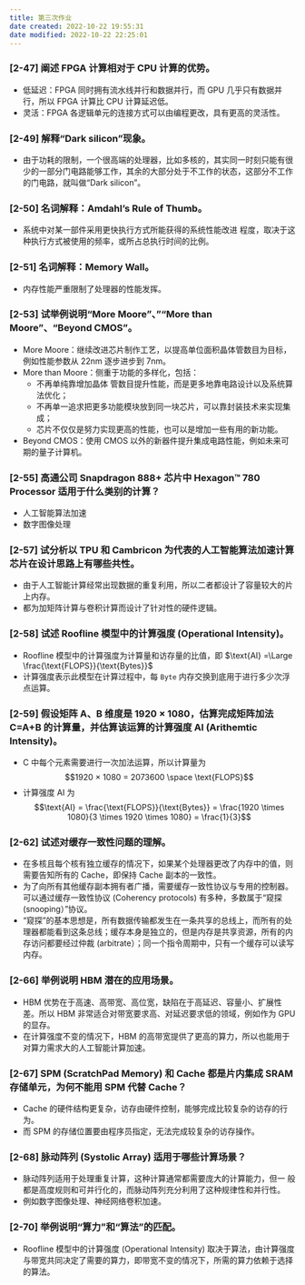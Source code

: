 ```yaml
---
title: 第三次作业
date created: 2022-10-22 19:55:31
date modified: 2022-10-22 22:25:01
---
```


### [2-47] 阐述 FPGA 计算相对于 CPU 计算的优势。

- 低延迟：FPGA 同时拥有流水线并行和数据并行，而 GPU 几乎只有数据并行，所以 FPGA 计算比 CPU 计算延迟低。
- 灵活：FPGA 各逻辑单元的连接方式可以由编程更改，具有更高的灵活性。

### [2-49] 解释“Dark silicon”现象。

- 由于功耗的限制，一个很高端的处理器，比如多核的，其实同一时刻只能有很少的一部分门电路能够工作，其余的大部分处于不工作的状态，这部分不工作的门电路，就叫做“Dark silicon”。

### [2-50] 名词解释：Amdahl’s Rule of Thumb。

- 系统中对某一部件采用更快执行方式所能获得的系统性能改进 程度，取决于这种执行方式被使用的频率，或所占总执行时间的比例。

### [2-51] 名词解释：Memory Wall。

- 内存性能严重限制了处理器的性能发挥。

### [2-53] 试举例说明“More Moore”、”“More than Moore”、“Beyond CMOS”。

- More Moore：继续改进芯片制作工艺，以提高单位面积晶体管数目为目标，例如性能参数从 22nm 逐步进步到 7nm。
- More than Moore：侧重于功能的多样化，包括：
	- 不再单纯靠增加晶体 管数目提升性能，而是更多地靠电路设计以及系统算法优化；
	- 不再单一追求把更多功能模块放到同一块芯片，可以靠封装技术来实现集成；
	- 芯片不仅仅是努力实现更高的性能，也可以是增加一些有用的新功能。
- Beyond CMOS：使用 CMOS 以外的新器件提升集成电路性能，例如未来可期的量子计算机。

### [2-55] 高通公司 Snapdragon 888+ 芯片中 Hexagon™ 780 Processor 适用于什么类别的计算？

- 人工智能算法加速
- 数字图像处理

### [2-57] 试分析以 TPU 和 Cambricon 为代表的人工智能算法加速计算芯片在设计思路上有哪些共性。

- 由于人工智能计算经常出现数据的重复利用，所以二者都设计了容量较大的片上内存。
- 都为加矩阵计算与卷积计算而设计了针对性的硬件逻辑。

### [2-58] 试述 Roofline 模型中的计算强度 (Operational Intensity)。

- Roofline 模型中的计算强度为计算量和访存量的比值，即 $\text{AI} =\Large \frac{\text{FLOPS}}{\text{Bytes}}$
- 计算强度表示此模型在计算过程中，每 `Byte` 内存交换到底用于进行多少次浮点运算。

### [2-59] 假设矩阵 A、B 维度是 1920 × 1080，估算完成矩阵加法 C=A+B 的计算量，并估算该运算的计算强度 AI (Arithemtic Intensity)。

- C 中每个元素需要进行一次加法运算，所以计算量为 $$1920 × 1080 = 2073600 \space \text{FLOPS}$$
- 计算强度 AI 为 $$\text{AI} = \frac{\text{FLOPS}}{\text{Bytes}} = \frac{1920 \times 1080}{3 \times 1920 \times 1080} = \frac{1}{3}$$

### [2-62] 试述对缓存一致性问题的理解。

- 在多核且每个核有独立缓存的情况下，如果某个处理器更改了内存中的值，则需要告知所有的 Cache，即保持 Cache 副本的一致性。
- 为了向所有其他缓存副本拥有者广播，需要缓存一致性协议与专用的控制器。可以通过缓存一致性协议 (Coherency protocols) 有多种，多数属于“窥探 (snooping）”协议。
- “窥探”的基本思想是，所有数据传输都发生在一条共享的总线上，而所有的处理器都能看到这条总线；缓存本身是独立的，但是内存是共享资源，所有的内存访问都要经过仲裁 (arbitrate）；同一个指令周期中，只有一个缓存可以读写内存。

### [2-66] 举例说明 HBM 潜在的应用场景。

- HBM 优势在于高速、高带宽、高位宽，缺陷在于高延迟、容量小、扩展性差。所以 HBM 非常适合对带宽要求高、对延迟要求低的领域，例如作为 GPU 的显存。
- 在计算强度不变的情况下，HBM 的高带宽提供了更高的算力，所以也能用于对算力需求大的人工智能计算加速。

### [2-67] SPM (ScratchPad Memory) 和 Cache 都是片内集成 SRAM 存储单元，为何不能用 SPM 代替 Cache？

- Cache 的硬件结构更复杂，访存由硬件控制，能够完成比较复杂的访存的行为。
- 而 SPM 的存储位置要由程序员指定，无法完成较复杂的访存操作。

### [2-68] 脉动阵列 (Systolic Array) 适用于哪些计算场景？

- 脉动阵列适用于处理重复计算，这种计算通常都需要庞大的计算能力，但一 般都是高度规则和可并行化的，而脉动阵列充分利用了这种规律性和并行性。
- 例如数字图像处理、神经网络卷积加速。

### [2-70] 举例说明“算力”和“算法”的匹配。

- Roofline 模型中的计算强度 (Operational Intensity) 取决于算法，由计算强度与带宽共同决定了需要的算力，即带宽不变的情况下，所需的算力依赖于选择的算法。
